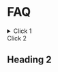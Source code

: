  


# FAQ
<details>
  <summary>Click 1</summary>
  
  ## Heading 1
</details




<details>
  <summary>Click 2</summary>
  
  ## Heading 2
</details
 
